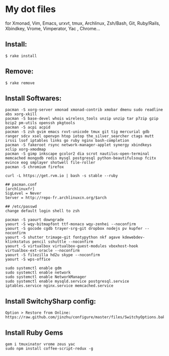 # My dot files

  for Xmonad, Vim, Emacs, urxvt, tmux, Archlinux, Zsh/Bash, Git, Ruby/Rails, Xbindkey, Vrome, Vimperator, Yac , Chrome...

## Install:

    $ rake install

## Remove:

    $ rake remove

## Install Softwares:

    pacman -S xorg-server xmonad xmonad-contrib xmobar dmenu sudo readline abs xorg-xkill
    pacman -S base-devel whois wireless_tools unzip unzip tar p7zip gzip bzip2 pm-utils openssh pkgtools
    pacman -S acpi acpid
    pacman -S zsh gvim emacs rxvt-unicode tmux git tig mercurial gdb ranger sdcv xsel openvpn htop iotop the_silver_searcher ctags mutt irssi lsof iptables links go ruby nginx bash-completion
    pacman -S fakeroot rsync network-manager-applet synergy xbindkeys xclip xorg-xmodmap
    pacman -S gimp inkscape gcolor2 dia scrot nautilus-open-terminal memcached mongodb redis mysql postgresql python-beautifulsoup fcitx evince eog smplayer shotwell file-roller
    pacman -S chromium firefox

    curl -L https://get.rvm.io | bash -s stable --ruby

    ## pacman.conf
    [archlinuxfr]
    SigLevel = Never
    Server = http://repo-fr.archlinuxcn.org/$arch

    ## /etc/passwd
    change default login shell to zsh

    pacman -S yaourt downgrade
    yaourt -S wqy-bitmapfont ttf-monaco wqy-zenhei --noconfirm
    yaourt -S gocode cgdb trayer-srg-git dropbox nodejs pv kupfer --noconfirm
    yaourt -S shutter trimage-git fontypython nkf agave kdewebdev-klinkstatus pencil sshuttle --noconfirm
    yaourt -S virtualbox virtualbox-guest-modules vboxhost-hook virtualbox-ext-oracle --noconfirm
    yaourt -S filezilla hd2u skype --noconfirm
    yaourt -S wps-office

    sudo systemctl enable gdm
    sudo systemctl enable network
    sudo systemctl enable NetworkManager
    sudo systemctl enable mysqld.service postgresql.service iptables.service nginx.service memcached.service


## Install SwitchySharp config:

    Option > Restore from Online: https://raw.github.com/jinzhu/configure/master/files/SwitchyOptions.bak

## Install Ruby Gems

    gem i tmuxinator vrome zeus yac
    sudo npm install coffee-script-redux -g

